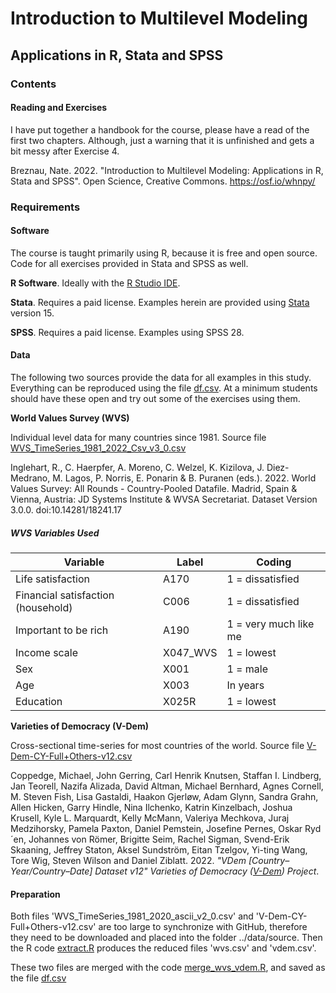# Introduction to Multilevel Modeling
## Applications in R, Stata and SPSS

### Contents

#### Reading and Exercises

I have put together a handbook for the course, please have a read of the first two chapters. Although, just a warning that it is unfinished and gets a bit messy after Exercise 4.

Breznau, Nate. 2022. "Introduction to Multilevel Modeling: Applications in R, Stata and SPSS". Open Science, Creative Commons. https://osf.io/whnpy/


### Requirements

#### Software

The course is taught primarily using R, because it is free and open source. Code for all exercises provided in Stata and SPSS as well.

**R Software**. Ideally with the [R Studio IDE](https://www.rstudio.com/). 

**Stata**. Requires a paid license. Examples herein are provided using [Stata](https://www.stata.com/) version 15. 

**SPSS**. Requires a paid license. Examples using SPSS 28.

#### Data

The following two sources provide the data for all examples in this study. Everything can be reproduced using the file [df.csv](../main/data/df.csv). At a minimum students should have these open and try out some of the exercises using them. 

**World Values Survey (WVS)**

Individual level data for many countries since 1981. Source file [WVS_TimeSeries_1981_2022_Csv_v3_0.csv](https://doi.org/10.14281/18241.17)

Inglehart, R., C. Haerpfer, A. Moreno, C. Welzel, K. Kizilova, J. Diez-Medrano, M. Lagos, P. Norris, E. Ponarin & B. Puranen (eds.). 2022. World Values Survey: All Rounds - Country-Pooled Datafile. Madrid, Spain & Vienna, Austria: JD Systems Institute & WVSA Secretariat. Dataset Version 3.0.0. doi:10.14281/18241.17

##### WVS Variables Used

| Variable | Label | Coding |
| -- | -- | -- |
| Life satisfaction | A170 | 1 = dissatisfied |
| Financial satisfaction (household) | C006 | 1 = dissatisfied |
| Important to be rich | A190 | 1 = very much like me |
| Income scale | X047_WVS | 1 = lowest |
| Sex | X001 | 1 = male |
| Age | X003 | In years |
| Education | X025R | 1 = lowest |



**Varieties of Democracy (V-Dem)**

Cross-sectional time-series for most countries of the world. Source file [V-Dem-CY-Full+Others-v12.csv](https://www.v-dem.net/vdemds.html)

Coppedge, Michael, John Gerring, Carl Henrik Knutsen, Staffan I. Lindberg, Jan Teorell, Nazifa Alizada, David Altman, Michael Bernhard, Agnes Cornell, M. Steven Fish, Lisa Gastaldi, Haakon Gjerløw, Adam Glynn, Sandra Grahn, Allen Hicken, Garry Hindle, Nina Ilchenko, Katrin Kinzelbach, Joshua Krusell, Kyle L. Marquardt, Kelly McMann, Valeriya Mechkova, Juraj Medzihorsky, Pamela Paxton, Daniel Pemstein, Josefine Pernes, Oskar Ryd´en, Johannes von Römer, Brigitte Seim, Rachel Sigman, Svend-Erik Skaaning, Jeffrey Staton, Aksel Sundström, Eitan Tzelgov, Yi-ting Wang, Tore Wig, Steven Wilson and Daniel Ziblatt. 2022. *"VDem
[Country–Year/Country–Date] Dataset v12" Varieties of Democracy ([V-Dem](https://doi.org/10.23696/vdemds22)) Project*.

#### Preparation

Both files 'WVS_TimeSeries_1981_2020_ascii_v2_0.csv' and 'V-Dem-CY-Full+Others-v12.csv' are too large to synchronize with GitHub, therefore they need to be downloaded and placed into the folder ../data/source. Then the R code [extract.R](../main/data/source/extract.R) produces the reduced files 'wvs.csv' and 'vdem.csv'.

These two files are merged with the code [merge_wvs_vdem.R](../main/data/merge_wvs_vdem.R), and saved as the file [df.csv](../main/data/df.csv)
